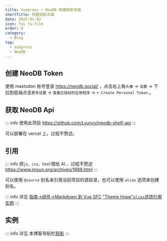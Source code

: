 ```yaml
---
title: Vuepress + NeoDB 构建观影页面
shortTitle: 构建观影页面
date: 2025-01-02
icon: fas fa-film
order: 4
category:
  - Blog
tag:
  - Vuepress
  - NeoDB
---
```


## 创建 NeoDB Token

使用 mastodon 账号登录 https://neodb.social/ ，点击右上角`头像` → `设置` → 下拉到低端点击`更多设置` → `查看已授权的应用程序` → `+ Create Personal Token` 。


## 获取 NeoDB Api

::: info 使用此项目
https://github.com/Lyunvy/neodb-shelf-api
:::

可以部署在 vercel 上，过程不赘述。

## 引用

::: info 把`js、css、html`喂给 AI ，过程不赘述
https://www.imsun.org/archives/1688.html
:::

可以使用 `@source` 别名来引用当前项目的源目录，也可以使用 `alias` 选项来创建别名。

::: info 详见
[指南→组件→Markdown 到 Vue SFC](https://theme-hope.vuejs.press/zh/guide/component/sfc.html)
["Theme Hope"`alias`选项引用实例](https://github.com/vuepress-theme-hope/vuepress-theme-hope/blob/main/docs/theme/src/.vuepress/config.ts)
:::

## 实例

::: info 详见
本博客导航栏[观影](../movies.md)
:::